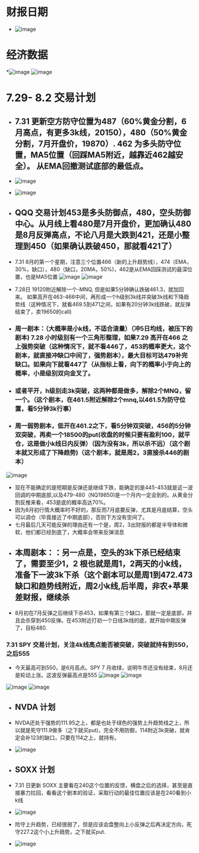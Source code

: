 # 财报日期
* ![image](https://github.com/user-attachments/assets/19182c5e-f6df-4e29-9a9e-ca031fd1636c)
# 经济数据
*![image](https://github.com/user-attachments/assets/d2f04a76-e711-4a6f-a292-c250a3e3108d)
![image](https://github.com/user-attachments/assets/f344257e-76c2-4300-afc2-3a2b9f9de8b4)
# 7.29- 8.2 交易计划
* ## 7.31 更新空方防守位置为487（60%黄金分割，6月高点，有更多3k线，20150），480（50%黄金分割，7月开盘价，19870）. 462 为多头防守位置，MA5位置（回踩MA5附近，越靠近462越安全）。 从EMA回撤测试底部的最低点。
* ![image](https://github.com/user-attachments/assets/7fe5b4db-02d4-46ea-9228-09e5c22d725a)
* ![image](https://github.com/user-attachments/assets/921f0dde-2d5d-45c2-a376-4f78c9442e42)

* ## QQQ 交易计划453是多头防御点，480，空头防御中心。从月线上看480是7月开盘价，更加确认480是8月反弹高点，不论八月是大跌到421，还是小整理到450（如果确认跌破450，那就看421了）
* 7.31 8月的第一个星期，注意三个位置466（新的上升趋势线），474（EMA，30%，缺口），480（缺口，20MA，50%)，462是从EMA回踩测试的最深位置，也是MA5位置
 ![image](https://github.com/user-attachments/assets/80c6848d-5d3f-41ee-9bda-18bd7b4b155e)
![image](https://github.com/user-attachments/assets/4bdcc18f-3a45-4037-ad35-1ff1cd070e2b)

* 7.28日 19120附近解除一个-MNQ, 但是如果5分钟确认跌破461.3，就加回来。 如果高开在463-466中间，再形成一个h级别3k线并突破3k线和下降趋势线（这种情况下，就看469.5到471之间，如果有20分钟3k线跌破，就反弹结束了，卖19650的call)
* ### 周一剧本：（大概率是小k线，不适合滚量）（冲5日均线，被压下的剧本) 7.28 小时级别有一个三角形整理，如果7.29 高开在466 之上强势突破（这种情况下，就不看446了，453的概率更大，这个剧本，就直接冲缺口中间了，强势剧本），最大目标可达479补完缺口。如果向下就看447了（从指标上看，向下的概率小于向上的概率，小是级别双向金叉了。
* ### 或者平开，h级别走3k突破，这两种都是做多，解除2个MNQ，留一个。（这个剧本，在461.5附近解除2个mnq,以461.5为防守位置，看5分钟3k行事）
* ### 周一弱势剧本，低开在461.2之下，看5分钟双突破，456的5分钟双突破，再卖一个18500的put(收盘的时候只要有盈利100，就平仓，这是做小k线日内反弹）（因为没有3k，所以杀不远）（这个剧本就又形成了下降趋势)（这个剧本，就是周2，3直接杀446的剧本）
![image](https://github.com/user-attachments/assets/145c9ffa-7778-44c4-bd03-b4133d851cfb)

* 现在不能确定的是短期是反弹还是继续下跌，能确定的是445-453就是这一波回调的中期底部,以及479-480（NQ19850)是一个月内一定会到的。从黄金分割反推来看，453是底的概率高达70%。
* 因为8月初行情大概率时不好的，那反而7月底要反弹，尤其是月底结算，空头可以调仓（毕竟接近了中期底部），否则下方没有空间了。
* 七月最后几天可能反弹的理由还有一个是，周2，3出财报的都是半导体和微软，他们都已经到底了，大概率会带来反弹消息
* ## 本周剧本：：另一点是，空头的3k下杀已经结束了，需要至少1，2 根也就是周1，2两天的小k线，准备下一波3k下杀（这个剧本可以是周1到472.473缺口和趋势线附近，周2小k线,后半周，非农+苹果差财报，继续杀
* 8月初在7月反弹之后继续下杀453，如果有第三个缺口，那就一定是底部，并且会杀穿到450反弹。在453附近打初一个日线3k线的底，就开始中期反弹了，目标480.
 ### 7.31 SPY 交易计划，关注4k线高点能否被突破，突破就持有到550，之后555
 * 今天最高可到550，是6月高点。SPY 7 月收绿，说明牛市还没有结束，8月还是轮动上涨。这波反弹最高点是555
 ![image](https://github.com/user-attachments/assets/c8c8e9c8-afbe-4de0-9749-09708ab2838d)
![image](https://github.com/user-attachments/assets/0acb26f5-442d-4033-a3be-1e65e4fceecf)

![image](https://github.com/user-attachments/assets/f4867943-8119-4969-9b6a-8ff585bfcd39)
![image](https://github.com/user-attachments/assets/1a50afba-f155-43f5-bd70-518ec616e0ca)
* ## NVDA 计划
* NVDA还处于强势的111.95之上，都是也处于绿色的强势上升趋势线之上，所以就是死守111.9做多（之下就买put)，完全不用防御，114附近3k突破，就肯定会补123的缺口，只要在114之上，就持有。
* ![image](https://github.com/user-attachments/assets/ed7eb4e9-483c-46d3-99b5-eff8f4926130)
* ## SOXX 计划
* 7.31 日更新 SOXX 主要看在240这个位置的反馈，横盘之后的选择，甚至是直接暴力拉回，看看这个剧本的验证，采取行动的最佳位置应该是在240看到小k线
* ![image](https://github.com/user-attachments/assets/08e5bc2f-9e5d-4e82-8a1c-50a05defe423)


* 险守上升趋势，已经很弱了，但是应该会盘整向上小反弹之后再决定方向，死守227.2这个小上升趋势，之下就买put.
* ![image](https://github.com/user-attachments/assets/54e635b5-9242-49b2-bf9b-fe16f684d6c3)

